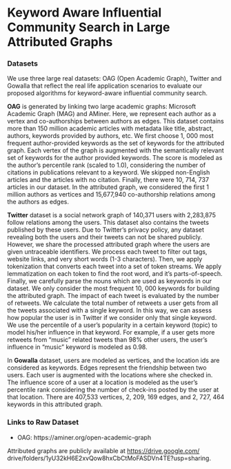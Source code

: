 # Keyword Aware Influential Community Search in Large Attributed Graphs

<h3>Datasets</h3>

We use three large real datasets: OAG (Open Academic Graph), Twitter and Gowalla that reflect the real life application scenarios to evaluate our proposed algorithms for keyword-aware influential community search.

**OAG** is generated by linking two large academic graphs: Microsoft Academic Graph (MAG) and AMiner. Here, we represent each author as a vertex and co-authorships between authors as edges. This dataset contains more than 150 million academic articles with metadata like title, abstract, authors, keywords provided by authors, etc. We first choose 1, 000 most frequent author-provided keywords as the set of keywords for the attributed graph. Each vertex of the graph is augmented with the semantically relevant set of keywords for the author provided keywords. The score is modeled as the author’s percentile rank (scaled to 1.0), considering the number of citations in publications relevant to a keyword. We skipped non-English articles and the articles with no citation. Finally, there were 10, 714, 737 articles in our dataset. In the attributed graph, we considered the first 1 million authors as vertices and 15,677,940 co-authorship relations among the authors as edges.

**Twitter** dataset is a social network graph of 140,371 users with 2,283,875 follow relations among the users. This dataset also contains the tweets published by these users. Due to Twitter’s privacy policy, any dataset revealing both the users and their tweets can not be shared publicly. However, we share the processed attributed graph where the users are given untraceable identifiers. We process each tweet to filter out tags, website links, and very short words (1-3 characters). Then, we apply tokenization that converts each tweet into a set of token streams. We apply lemmatization on each token to find the root word, and it’s parts-of-speech. Finally, we carefully parse the nouns which are used as keywords in our dataset. We only consider the most frequent 10, 000 keywords for building the attributed graph. The impact of each tweet is evaluated by the number of retweets. We calculate the total number of retweets a user gets from all the tweets associated with a single keyword. In this way, we can assess how popular the user is in Twitter if we consider only that single keyword. We use the percentile of a user’s popularity in a certain keyword (topic) to model his/her influence in that keyword. For example, if a user gets more retweets from “music” related tweets than 98% other users, the user’s influence in “music” keyword is modeled as 0.98.

In **Gowalla** dataset, users are modeled as vertices, and the location ids are considered as keywords. Edges represent the friendship between two users. Each user is augmented with the locations where she checked in. The influence score of a user at a location is modeled as the user’s percentile rank considering the number of check-ins posted by the user at that location. There are 407,533 vertices, 2, 209, 169 edges, and 2, 727, 464 keywords in this attributed graph.

<h3>Links to Raw Dataset</h3>
<ul>
  <li>
    OAG: https://aminer.org/open-academic-graph
  </li>
</ul>

Attributed graphs are publicly available at https://drive.google.com/ drive/folders/1yU32kH6E2xvQow8hxCbCtMoFASDVn4TE?usp=sharing.
